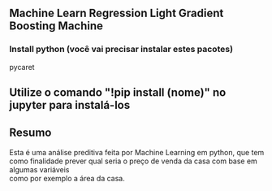 ## Machine Learn Regression Light Gradient Boosting Machine

### Install python (você vai precisar instalar estes pacotes)

pycaret <br>

## Utilize o comando "!pip install (nome)" no jupyter para instalá-los

## Resumo <br>
Esta é uma análise preditiva feita por Machine Learning em python, que tem <br>
como finalidade prever qual seria o preço de venda da casa com base em algumas variáveis <br>
como por exemplo a área da casa.
